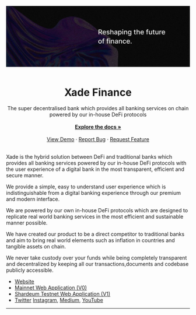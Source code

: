
<img width="1095" alt="header" src="./Banner.jpg" style="margin-bottom: 10px;">

<h1 align="center" style="font-weight:bold" >Xade Finance</h1>

  <div align="center" >
  <span >
    The super decentralised bank which provides all banking services on chain powered by our in-house DeFi protocols
    </span><br/><br/>
    <a  href="https://github.com/github_username/repo_name"><strong>Explore the docs »</strong></a>
    <br /><br/>
    <a href="https://github.com/github_username/repo_name">View Demo</a>
    ·
    <a href="https://github.com/github_username/repo_name/issues">Report Bug</a>
    ·
    <a href="https://github.com/github_username/repo_name/issues">Request Feature</a>
  </div>
  <br/>

Xade is the hybrid solution between DeFi and traditional banks which provides all banking services powered by our in-house DeFi protocols with the user experience of a digital bank in the most transparent, efficient and secure manner.

We provide a simple, easy to understand user experience which is indistinguishable from a digital banking experience through our premium and modern interface.

We are powered by our own in-house DeFi protocols which are designed to replicate real world banking services in the most efficient and sustainable manner possible.

We have created our product to be a direct competitor to traditional banks and aim to bring real world elements such as inflation in countries and tangible assets on chain.

We never take custody over your funds while being completely transparent and decentralized by keeping all our transactions,documents and codebase publicly accessible.

- [Website](https://www.xade.finance)
- [Mainnet Web Application (V0)](https://app.xade.finance)
- [Shardeum Testnet Web Application (V1)](https://shardeum.app.xade.finance)
- [Twitter](https://twitter.com/xadefinance) [Instagram](https://www.instagram.com/xade.finance), [Medium](https://www.medium.com/@XadeFinance), [YouTube](https://www.youtube.com/@xadefinance)

***
